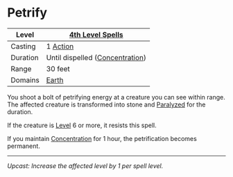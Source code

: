 # Petrify

| Level    | [4th Level Spells](4th%20Level%20Spells.md)                           |
| -------- | --------------------------------------------------------------------- |
| Casting  | 1 [Action](../../../../Game%20Procedures/Core%20Procedures/Action.md) |
| Duration | Until dispelled ([Concentration](../../Concentration.md))             |
| Range    | 30 feet                                                               |
| Domains  | [Earth](../../Spell%20Domains/Earth.md)                               |

You shoot a bolt of petrifying energy at a creature you can see within range. The affected creature is transformed into stone and [Paralyzed](../../../../Game%20Procedures/Conditions/Paralyzed.md) for the duration.

If the creature is [Level](../../../../Player%20Characters/Derived%20Statistics/Level.md) 6 or more, it resists this spell.

If you maintain [Concentration](../../Concentration.md) for 1 hour, the petrification becomes permanent.

---
*Upcast: Increase the affected level by 1 per spell level.*
